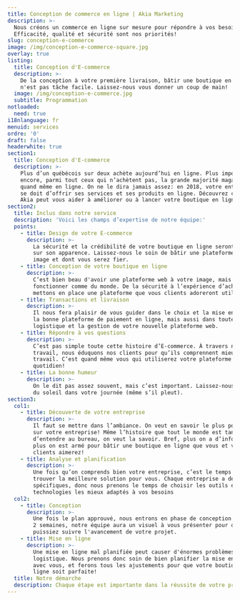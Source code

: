 ```yaml
---
title: Conception de commerce en ligne | Akia Marketing
description: >-
  Nous créons un commerce en ligne sur mesure pour répondre à vos besoins.
  Efficacité, qualité et sécurité sont nos priorités! 
slug: conception-e-commerce
image: /img/conception-e-commerce-square.jpg
overlay: true
listing:
  title: Conception d'E-commerce
  description: >-
    De la conception à votre première livraison, bâtir une boutique en ligne
    n'est pas tâche facile. Laissez-nous vous donner un coup de main!
  image: /img/conception-e-commerce.jpg
  subtitle: Programmation
notloaded:
  need: true
i18nlanguage: fr
menuid: services
ordre: '0'
draft: false
headerwhite: true
section1:
  title: Conception d'E-commerce
  description: >-
    Plus d’un québécois sur deux achète aujourd’hui en ligne. Plus important
    encore, parmi tout ceux qui n’achètent pas, la grande majorité magasine
    quand même en ligne. On ne le dira jamais assez: en 2018, votre entreprise
    se doit d’offrir ses services et ses produits en ligne. Découvrez comment
    Akia peut vous aider à améliorer ou à lancer votre boutique en ligne. 
section2:
  title: Inclus dans notre service
  description: 'Voici les champs d’expertise de notre équipe:'
  points:
    - title: Design de votre E-commerce
      description: >-
        La sécurité et la crédibilité de votre boutique en ligne seront basées
        sur son apparence. Laissez-nous le soin de bâtir une plateforme à votre
        image et dont vous serez fier.
    - title: Conception de votre boutique en ligne
      description: >-
        C’est bien beau d'avoir une plateforme web à votre image, mais elle doit
        fonctionner comme du monde. De la sécurité à l’expérience d’achat, nous
        mettons en place une plateforme que vous clients adoreront utiliser.
    - title: Transactions et livraison
      description: >-
        Il nous fera plaisir de vous guider dans le choix et la mise en place de
        la bonne plateforme de paiement en ligne, mais aussi dans toute la
        logistique et la gestion de votre nouvelle plateforme web.
    - title: Répondre à vos questions
      description: >-
        C’est pas simple toute cette histoire d’E-commerce. À travers notre
        travail, nous éduquons nos clients pour qu’ils comprennent mieux notre
        travail. C’est quand même vous qui utiliserez votre plateforme au
        quotidien!
    - title: La bonne humeur
      description: >-
        On le dit pas assez souvent, mais c’est important. Laissez-nous mettre
        du soleil dans votre journée (même s’il pleut).
section3:
  col1:
    - title: Découverte de votre entreprise
      description: >-
        Il faut se mettre dans l’ambiance. On veut en savoir le plus possible
        sur votre entreprise! Même l’histoire que tout le monde est tanné
        d’entendre au bureau, on veut la savoir. Bref, plus on a d’informations,
        plus on est armé pour bâtir une boutique en ligne que vous et vos
        clients aimerez!
    - title: Analyse et planification
      description: >-
        Une fois qu’on comprends bien votre entreprise, c’est le temps de
        trouver la meilleure solution pour vous. Chaque entreprise a des besoins
        spécifiques, donc nous prenons le temps de choisir les outils et les
        technologies les mieux adaptés à vos besoins  
  col2:
    - title: Conception
      description: >-
        Une fois le plan approuvé, nous entrons en phase de conception. À chaque
        2 semaines, notre équipe aura un visuel à vous présenter pour que vous
        puissiez suivre l'avancement de votre projet. 
    - title: Mise en ligne
      description: >-
        Une mise en ligne mal planifiée peut causer d'énormes problèmes de
        logistique. Nous prenons donc soin de bien planifier la mise en ligne
        avec vous, et ferons tous les ajustements pour que votre boutique en
        ligne soit parfaite!
  title: Notre démarche
  description: Chaque étape est importante dans la réussite de votre projet.
---
```


